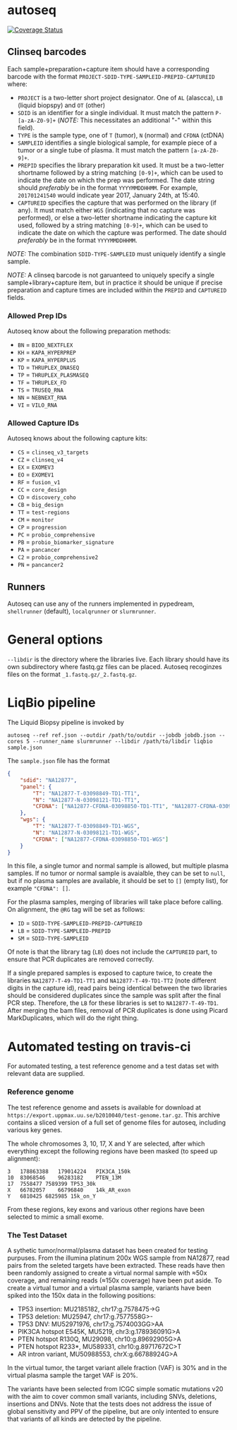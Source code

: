 # autoseq

[![Coverage Status](https://coveralls.io/repos/github/ClinSeq/autoseq/badge.svg?branch=master)](https://coveralls.io/github/ClinSeq/autoseq?branch=master)

## Clinseq barcodes

Each sample+preparation+capture item should have a corresponding barcode with the format `PROJECT-SDID-TYPE-SAMPLEID-PREPID-CAPTUREID` where:

* `PROJECT` is a two-letter short project designator. One of `AL` (alascca), `LB` (liquid biopspy) and `OT` (other)
* `SDID` is an identifier for a single individual. It must match the pattern `P-[a-zA-Z0-9]+` (*NOTE:* This necessitates an additional "-" within this field).
* `TYPE` is the sample type, one of `T` (tumor), `N` (normal) and `CFDNA` (ctDNA)
* `SAMPLEID` identifies a single biological sample, for example piece of a tumor or a single tube of plasma. It must match the pattern `[a-zA-Z0-9]+`.
* `PREPID` specifies the library preparation kit used. It must be a two-letter shortname followed by a string matching `[0-9]+`, which can be used to indicate the date on which the prep was performed. The date string should *preferably* be in the format `YYYYMMDDHHMM`. For example, `201701241540` would indicate year 2017, January 24th, at 15:40.
* `CAPTUREID` specifies the capture that was performed on the library (if any). It must match either `WGS` (indicating that no capture was performed), or else a two-letter shortname indicating the capture kit used, followed by a string matching `[0-9]+`, which can be used to indicate the date on which the capture was performed. The date should *preferably* be in the format `YYYYMMDDHHMM`.

*NOTE:* The combination `SDID-TYPE-SAMPLEID` must uniquely identify a single sample.

*NOTE:* A clinseq barcode is not garuanteed to uniquely specify a single sample+library+capture item, but in practice it should be unique if precise preparation and capture times are included within the `PREPID` and `CAPTUREID` fields.

### Allowed Prep IDs

Autoseq know about the following preparation methods: 

* `BN` = `BIOO_NEXTFLEX`
* `KH` = `KAPA_HYPERPREP`
* `KP` = `KAPA_HYPERPLUS`
* `TD` = `THRUPLEX_DNASEQ`
* `TP` = `THRUPLEX_PLASMASEQ`
* `TF` = `THRUPLEX_FD`
* `TS` = `TRUSEQ_RNA`
* `NN` = `NEBNEXT_RNA`
* `VI` = `VILO_RNA`            

### Allowed Capture IDs

Autoseq knows about the following capture kits:

* `CS` = `clinseq_v3_targets`
* `CZ` = `clinseq_v4`
* `EX` = `EXOMEV3`
* `EO` = `EXOMEV1`
* `RF` = `fusion_v1`
* `CC` = `core_design`
* `CD` = `discovery_coho`
* `CB` = `big_design`
* `TT` = `test-regions`
* `CM` = `monitor`
* `CP` = `progression`
* `PC` = `probio_comprehensive`
* `PB` = `probio_biomarker_signature`
* `PA` = `pancancer`
* `C2` = `probio_comprehensive2`
* `PN` = `pancancer2`

## Runners

Autoseq can use any of the runners implemented in pypedream, `shellrunner` (default), `localqrunner` or `slurmrunner`.

# General options

`--libdir` is the directory where the libraries live. Each library should have its own subdirectory where fastq.gz files can be placed. Autoseq recoginzes files on the format `_1.fastq.gz/_2.fastq.gz`.


# LiqBio pipeline

The Liquid Biopsy pipeline is invoked by

~~~
autoseq --ref ref.json --outdir /path/to/outdir --jobdb jobdb.json --cores 5 --runner_name slurmrunner --libdir /path/to/libdir liqbio sample.json
~~~

The `sample.json` file has the format

~~~json
{
    "sdid": "NA12877",
    "panel": {
        "T": "NA12877-T-03098849-TD1-TT1",
        "N": "NA12877-N-03098121-TD1-TT1",
        "CFDNA": ["NA12877-CFDNA-03098850-TD1-TT1", "NA12877-CFDNA-03098850-TD2-TT1"]
    },
    "wgs": {
        "T": "NA12877-T-03098849-TD1-WGS",
        "N": "NA12877-N-03098121-TD1-WGS",
        "CFDNA": ["NA12877-CFDNA-03098850-TD1-WGS"]
    }
}

~~~

In this file, a single tumor and normal sample is allowed, but multiple plasma samples. If no tumor or normal sample is avaialble, they can be set to `null`, but if no plasma samples are available, it should be set to `[]` (empty list), for example `"CFDNA": []`.

For the plasma samples, merging of libraries will take place before calling. On alignment, the `@RG` tag will be set as follows: 

* `ID` = `SDID-TYPE-SAMPLEID-PREPID-CAPTUREID`
* `LB` = `SDID-TYPE-SAMPLEID-PREPID`
* `SM` = `SDID-TYPE-SAMPLEID`

Of note is that the library tag (`LB`) does not include the `CAPTUREID` part, to ensure that PCR duplicates are removed correctly. 

If a single prepared samples is exposed to capture twice, to create the libraries `NA12877-T-49-TD1-TT1` and `NA12877-T-49-TD1-TT2` (note different digits in the capture id), read pairs being identical between the two libraries should be considered duplicates since the sample was split after the final PCR step. Therefore, the `LB` for these libraries is set to `NA12877-T-49-TD1`. After merging the bam files, removal of PCR duplicates is done using Picard MarkDuplicates, which will do the right thing. 

# Automated testing on travis-ci

For automated testing, a test reference genome and a test datas set with relevant data are supplied. 

### Reference genome

The test reference genome and assets is available for download at `https://export.uppmax.uu.se/b2010040/test-genome.tar.gz`. This archive contains a sliced version of a full set of genome files for autoseq, including various key genes. 

The whole chromosomes 3, 10, 17, X and Y are selected, after which everything except the following regions have been masked (to speed up alignment):

~~~
3	178863388	179014224	PIK3CA_150k
10	83068546	96283182	PTEN_13M
17	7558477	7589399	TP53_30k
X	66782057	66796840	14k_AR_exon
Y	6810425	6825985	15k_on_Y
~~~

From these regions, key exons and various other regions have been selected to mimic a small exome. 

### The Test Dataset

A sythetic tumor/normal/plasma dataset has been created for testing purpuses. From the illumina platinum 200x WGS sample from NA12877, read pairs from the seleted targets have been extracted. These reads have then been randomly assigned to create a virtual normal sample with ≈50x coverage, and remaining reads (≈150x coverage) have been put aside. To create a virtual tumor and a virtual plasma sample, variants have been spiked into the 150x data in the following positions: 

* TP53 insertion: MU2185182, chr17:g.7578475->G
* TP53 deletion: MU25947, chr17:g.7577558G>-
* TP53 DNV: MU52971976, chr17:g.7574003GG>AA
* PIK3CA hotspot E545K, MU5219, chr3:g.178936091G>A
* PTEN hotspot R130Q, MU29098, chr10:g.89692905G>A
* PTEN hotspot R233*, MU589331, chr10:g.89717672C>T
* AR intron variant, MU50988553, chrX:g.66788924G>A

In the virtual tumor, the target variant allele fraction (VAF) is 30% and in the virtual plasma sample the target VAF is 20%. 

The variants have been selected from ICGC simple somatic mutations v20 with the aim to cover common small variants, including SNVs, deletions, insertions and DNVs. Note that the tests does not address the issue of global sensitivity and PPV of the pipeline, but are only intented to ensure that variants of all kinds are detected by the pipeline. 

